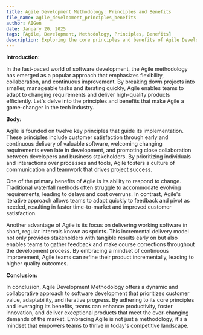```yaml
---
title: Agile Development Methodology: Principles and Benefits
file_name: agile_development_principles_benefits
author: AIGen
date: January 20, 2025
tags: [Agile, Development, Methodology, Principles, Benefits]
description: Exploring the core principles and benefits of Agile Development Methodology.
---
```


**Introduction:**

In the fast-paced world of software development, the Agile methodology has emerged as a popular approach that emphasizes flexibility, collaboration, and continuous improvement. By breaking down projects into smaller, manageable tasks and iterating quickly, Agile enables teams to adapt to changing requirements and deliver high-quality products efficiently. Let's delve into the principles and benefits that make Agile a game-changer in the tech industry.

**Body:**

Agile is founded on twelve key principles that guide its implementation. These principles include customer satisfaction through early and continuous delivery of valuable software, welcoming changing requirements even late in development, and promoting close collaboration between developers and business stakeholders. By prioritizing individuals and interactions over processes and tools, Agile fosters a culture of communication and teamwork that drives project success.

One of the primary benefits of Agile is its ability to respond to change. Traditional waterfall methods often struggle to accommodate evolving requirements, leading to delays and cost overruns. In contrast, Agile's iterative approach allows teams to adapt quickly to feedback and pivot as needed, resulting in faster time-to-market and improved customer satisfaction.

Another advantage of Agile is its focus on delivering working software in short, regular intervals known as sprints. This incremental delivery model not only provides stakeholders with tangible results early on but also enables teams to gather feedback and make course corrections throughout the development process. By embracing a mindset of continuous improvement, Agile teams can refine their product incrementally, leading to higher quality outcomes.

**Conclusion:**

In conclusion, Agile Development Methodology offers a dynamic and collaborative approach to software development that prioritizes customer value, adaptability, and iterative progress. By adhering to its core principles and leveraging its benefits, teams can enhance productivity, foster innovation, and deliver exceptional products that meet the ever-changing demands of the market. Embracing Agile is not just a methodology; it's a mindset that empowers teams to thrive in today's competitive landscape.